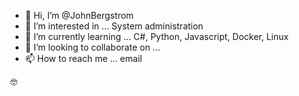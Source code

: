 - 👋 Hi, I’m @JohnBergstrom
- 👀 I’m interested in ... System administration
- 🌱 I’m currently learning ... C#, Python, Javascript, Docker, Linux
- 💞️ I’m looking to collaborate on ...
- 📫 How to reach me ... email

<!---
JohnBergstrom/JohnBergstrom is a ✨ special ✨ repository because its `README.md` (this file) appears on your GitHub profile.
You can click the Preview link to take a look at your changes.
--->
🤓
